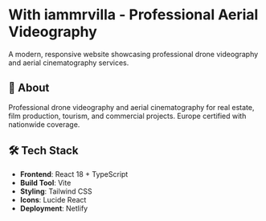 # With iammrvilla - Professional Aerial Videography

A modern, responsive website showcasing professional drone videography and aerial cinematography services.

## 🚁 About

Professional drone videography and aerial cinematography for real estate, film production, tourism, and commercial projects. Europe certified with nationwide coverage.

## 🛠️ Tech Stack

- **Frontend**: React 18 + TypeScript
- **Build Tool**: Vite
- **Styling**: Tailwind CSS
- **Icons**: Lucide React
- **Deployment**: Netlify
